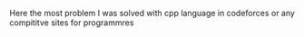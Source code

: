 Here the most problem I was solved with cpp language in codeforces or any compititve sites for programmres 
